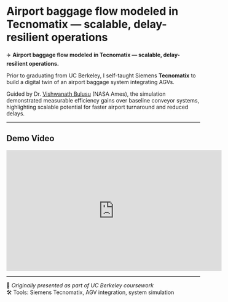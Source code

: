 # Airport baggage flow modeled in Tecnomatix — scalable, delay-resilient operations

✈️ **Airport baggage flow modeled in Tecnomatix — scalable, delay-resilient operations.**

Prior to graduating from UC Berkeley, I self-taught Siemens **Tecnomatix** to build a digital twin of an airport baggage system integrating AGVs.

Guided by Dr. [Vishwanath Bulusu](https://www.nasa.gov/ames) (NASA Ames), the simulation demonstrated measurable efficiency gains over baseline conveyor systems, highlighting scalable potential for faster airport turnaround and reduced delays.

---

## Demo Video

<iframe src="https://www.youtube.com/embed/4tj6rmOfpDU" 
        width="560" height="315" 
        frameborder="0" 
        allowfullscreen></iframe>

---

📌 _Originally presented as part of UC Berkeley coursework_  
🛠️ Tools: Siemens Tecnomatix, AGV integration, system simulation
